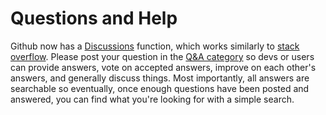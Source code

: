 # Questions and Help

Github now has a [Discussions](https://github.com/PMEAL/OpenPNM/discussions) function, which works similarly to [stack overflow](https://www.stackoverflow.com).  Please post your question in the [Q&A category](https://github.com/PMEAL/OpenPNM/discussions?discussions_q=category%3AQ%26A) so devs or users can provide answers, vote on accepted answers, improve on each other's answers, and generally discuss things. Most importantly, all answers are searchable so eventually, once enough questions have been posted and answered, you can find what you're looking for with a simple search.  
